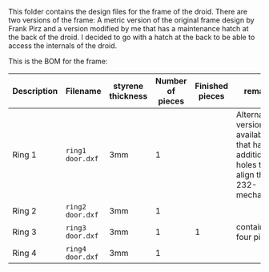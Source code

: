 This folder contains the design files for the frame of the droid. There are two versions of the frame: A metric version of the original frame design by Frank Pirz and a version modified by me that has a maintenance hatch at the back of the droid. I decided to go with a hatch at the back to be able to access the internals of the droid.

This is the BOM for the frame:

|Description   	|Filename   	| styrene thickness |Number of pieces   	|Finished pieces    	| remark |
|---	|---	|---	|---	|--- |--- |
|Ring 1   	|`ring1 door.dxf` |3mm  	|1   	|   	| Alternative version available that has additional holes to align the 232-mechanism |
|Ring 2   	|`ring2 door.dxf` |3mm  	|1   	|   	| |
|Ring 3   	|`ring3 door.dxf` |3mm  	|1  	|1   	| contains four pieces |
|Ring 4   	|`ring4 door.dxf` |3mm  	| 1  	|   	|   |
